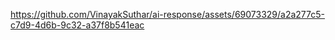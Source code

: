 

https://github.com/VinayakSuthar/ai-response/assets/69073329/a2a277c5-c7d9-4d6b-9c32-a37f8b541eac

